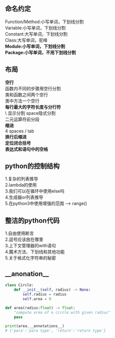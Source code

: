 ## 命名约定

Function/Method:小写单词，下划线分割  
Variable:小写单词，下划线分割  
Constant:大写单词，下划线分割  
Class:大写单词，驼峰  
**Module:小写单词，下划线分割**  
**Package:小写单词，不用下划线分割**

## 布局
**空行**  
函数内不同的步骤用空行分割  
类和函数之间两个空行  
类中方法一个空行  
**每行最大的字符长度与分行符**  
\ 显示分割 space隐式分割  
二元运算符前分段  
**缩进**  
4 spaces / tab  
**换行后缩进**  
**定位闭合括号**  
**表达式和语句中的空格**  

## python的控制结构
1.复杂的列表推导  
2.lambda的使用  
3.我们可以在循环中使用else吗  
4.生成器or列表推导  
5.在python3中使用增强的范围 --> range()

## 整洁的python代码
1.自由使用断言  
2.逗号应该放在哪里  
3.上下文管理器的with语句  
4.魔术方法、下划线和其他功能  
5.关于格式化字符串的秘密



## \_\_anonation\_\_
```python
class Circle:
    def __init__(self, radius) -> None:
        self.radius = radius
        self.area = 0
    
def area(radius:float) -> float:
    "compute area of a circle with given radius"
    pass

print(area.__annotations__)
# {'para':'para type', 'return':'return type'}
```



